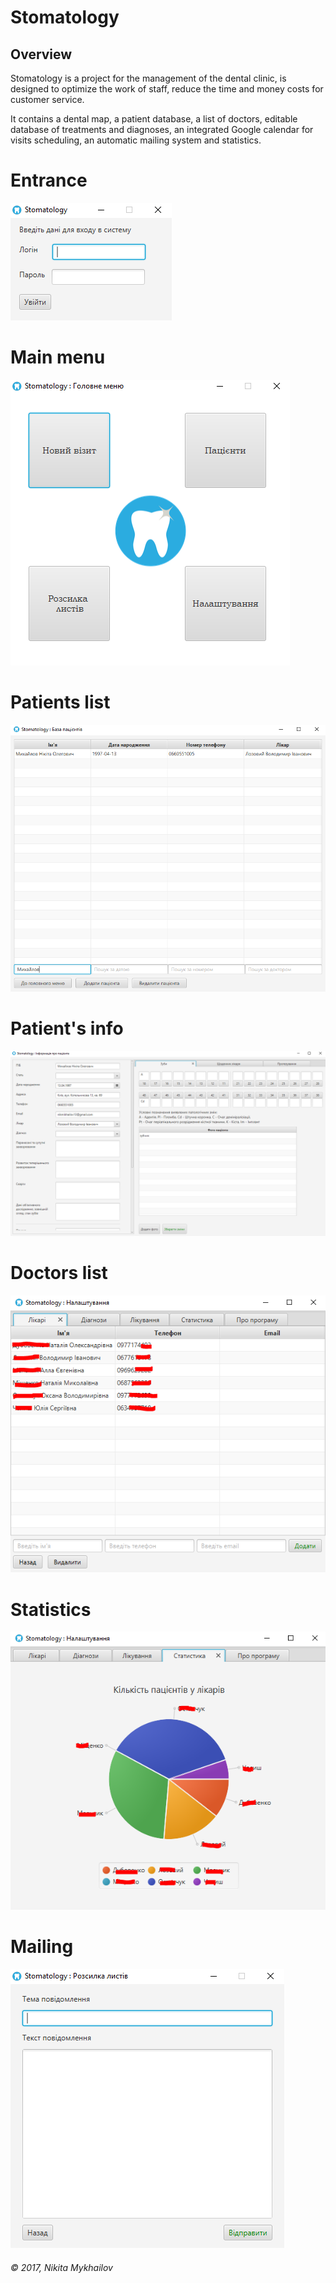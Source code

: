 # Stomatology

## Overview
Stomatology is a project for the management of the dental clinic, is designed to optimize 
the work of staff, reduce the time and money costs for customer service. 

It contains a dental map, a patient database, a list of doctors, editable database of treatments and diagnoses, 
an integrated Google calendar for visits scheduling, an automatic mailing system and statistics.

# Entrance

![Entrance](https://github.com/nikmikhailov13/Stomatology/blob/new_branch/screenshots/1.PNG)

# Main menu

![Main menu](https://github.com/nikmikhailov13/Stomatology/blob/new_branch/screenshots/2.PNG)

# Patients list

![Patients list](https://github.com/nikmikhailov13/Stomatology/blob/new_branch/screenshots/3.PNG)

# Patient's info

![Patient info](https://github.com/nikmikhailov13/Stomatology/blob/new_branch/screenshots/4.PNG)

# Doctors list

![Doctors list](https://github.com/nikmikhailov13/Stomatology/blob/new_branch/screenshots/5.PNG)

# Statistics

![Statistics](https://github.com/nikmikhailov13/Stomatology/blob/new_branch/screenshots/6.PNG)

# Mailing

![Mailing](https://github.com/nikmikhailov13/Stomatology/blob/new_branch/screenshots/7.PNG)


###### © 2017, Nikita Mykhailov
